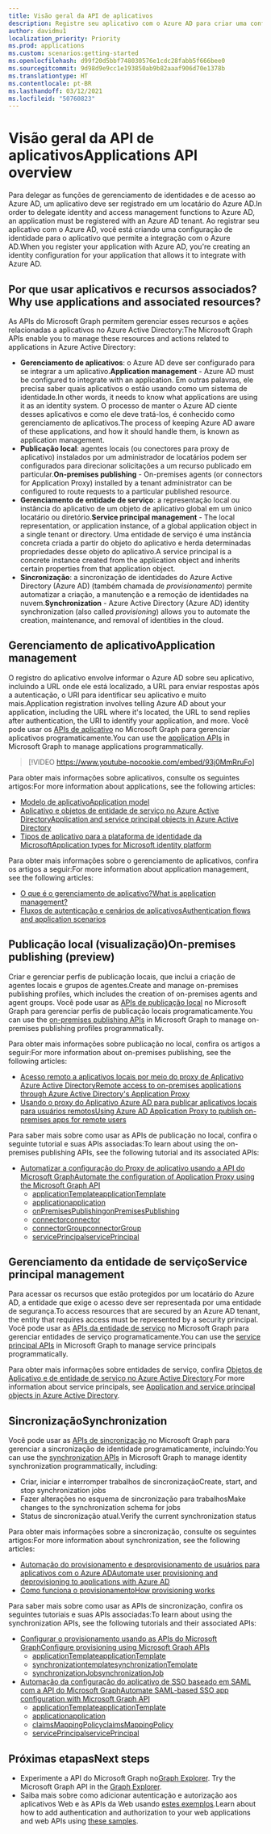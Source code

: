 ```yaml
---
title: Visão geral da API de aplicativos
description: Registre seu aplicativo com o Azure AD para criar uma configuração de identidade para ele que permita a integração com o Azure AD.
author: davidmu1
localization_priority: Priority
ms.prod: applications
ms.custom: scenarios:getting-started
ms.openlocfilehash: d99f20d5bbf748030576e1cdc28fabb5f666bee0
ms.sourcegitcommit: 9d98d9e9cc1e193850ab9b82aaaf906d70e1378b
ms.translationtype: HT
ms.contentlocale: pt-BR
ms.lasthandoff: 03/12/2021
ms.locfileid: "50760823"
---
```

# <a name="applications-api-overview"></a><span data-ttu-id="81c65-103">Visão geral da API de aplicativos</span><span class="sxs-lookup"><span data-stu-id="81c65-103">Applications API overview</span></span>

<span data-ttu-id="81c65-104">Para delegar as funções de gerenciamento de identidades e de acesso ao Azure AD, um aplicativo deve ser registrado em um locatário do Azure AD.</span><span class="sxs-lookup"><span data-stu-id="81c65-104">In order to delegate identity and access management functions to Azure AD, an application must be registered with an Azure AD tenant.</span></span> <span data-ttu-id="81c65-105">Ao registrar seu aplicativo com o Azure AD, você está criando uma configuração de identidade para o aplicativo que permite a integração com o Azure AD.</span><span class="sxs-lookup"><span data-stu-id="81c65-105">When you register your application with Azure AD, you're creating an identity configuration for your application that allows it to integrate with Azure AD.</span></span>

## <a name="why-use-applications-and-associated-resources"></a><span data-ttu-id="81c65-106">Por que usar aplicativos e recursos associados?</span><span class="sxs-lookup"><span data-stu-id="81c65-106">Why use applications and associated resources?</span></span>

<span data-ttu-id="81c65-107">As APIs do Microsoft Graph permitem gerenciar esses recursos e ações relacionadas a aplicativos no Azure Active Directory:</span><span class="sxs-lookup"><span data-stu-id="81c65-107">The Microsoft Graph APIs enable you to manage these resources and actions related to applications in Azure Active Directory:</span></span>
- <span data-ttu-id="81c65-108">**Gerenciamento de aplicativos**: o Azure AD deve ser configurado para se integrar a um aplicativo.</span><span class="sxs-lookup"><span data-stu-id="81c65-108">**Application management** - Azure AD must be configured to integrate with an application.</span></span> <span data-ttu-id="81c65-109">Em outras palavras, ele precisa saber quais aplicativos o estão usando como um sistema de identidade.</span><span class="sxs-lookup"><span data-stu-id="81c65-109">In other words, it needs to know what applications are using it as an identity system.</span></span> <span data-ttu-id="81c65-110">O processo de manter o Azure AD ciente desses aplicativos e como ele deve tratá-los, é conhecido como gerenciamento de aplicativos.</span><span class="sxs-lookup"><span data-stu-id="81c65-110">The process of keeping Azure AD aware of these applications, and how it should handle them, is known as application management.</span></span>
- <span data-ttu-id="81c65-111">**Publicação local**: agentes locais (ou conectores para proxy de aplicativo) instalados por um administrador de locatários podem ser configurados para direcionar solicitações a um recurso publicado em particular.</span><span class="sxs-lookup"><span data-stu-id="81c65-111">**On-premises publishing** - On-premises agents (or connectors for Application Proxy) installed by a tenant administrator can be configured to route requests to a particular published resource.</span></span>
- <span data-ttu-id="81c65-112">**Gerenciamento de entidade de serviço**: a representação local ou instância do aplicativo de um objeto de aplicativo global em um único locatário ou diretório.</span><span class="sxs-lookup"><span data-stu-id="81c65-112">**Service principal management** - The local representation, or application instance, of a global application object in a single tenant or directory.</span></span> <span data-ttu-id="81c65-113">Uma entidade de serviço é uma instância concreta criada a partir do objeto do aplicativo e herda determinadas propriedades desse objeto do aplicativo.</span><span class="sxs-lookup"><span data-stu-id="81c65-113">A service principal is a concrete instance created from the application object and inherits certain properties from that application object.</span></span>
- <span data-ttu-id="81c65-114">**Sincronização**: a sincronização de identidades do Azure Active Directory (Azure AD) (também chamada de *provisionamento*) permite automatizar a criação, a manutenção e a remoção de identidades na nuvem.</span><span class="sxs-lookup"><span data-stu-id="81c65-114">**Synchronization** - Azure Active Directory (Azure AD) identity synchronization (also called *provisioning*) allows you to automate the creation, maintenance, and removal of identities in the cloud.</span></span>

## <a name="application-management"></a><span data-ttu-id="81c65-115">Gerenciamento de aplicativo</span><span class="sxs-lookup"><span data-stu-id="81c65-115">Application management</span></span>

<span data-ttu-id="81c65-116">O registro do aplicativo envolve informar o Azure AD sobre seu aplicativo, incluindo a URL onde ele está localizado, a URL para enviar respostas após a autenticação, o URI para identificar seu aplicativo e muito mais.</span><span class="sxs-lookup"><span data-stu-id="81c65-116">Application registration involves telling Azure AD about your application, including the URL where it's located, the URL to send replies after authentication, the URI to identify your application, and more.</span></span> <span data-ttu-id="81c65-117">Você pode usar os [APIs de aplicativo](/graph/api/resources/application?view=graph-rest-1.0) no Microsoft Graph para gerenciar aplicativos programaticamente.</span><span class="sxs-lookup"><span data-stu-id="81c65-117">You can use the [application APIs](/graph/api/resources/application?view=graph-rest-1.0) in Microsoft Graph to manage applications programmatically.</span></span>

> [!VIDEO https://www.youtube-nocookie.com/embed/93j0MmRruFo]

<span data-ttu-id="81c65-118">Para obter mais informações sobre aplicativos, consulte os seguintes artigos:</span><span class="sxs-lookup"><span data-stu-id="81c65-118">For more information about applications, see the following articles:</span></span>
- [<span data-ttu-id="81c65-119">Modelo de aplicativo</span><span class="sxs-lookup"><span data-stu-id="81c65-119">Application model</span></span>](/azure/active-directory/develop/application-model)
- [<span data-ttu-id="81c65-120">Aplicativo e objetos de entidade de serviço no Azure Active Directory</span><span class="sxs-lookup"><span data-stu-id="81c65-120">Application and service principal objects in Azure Active Directory</span></span>](/azure/active-directory/develop/app-objects-and-service-principals)
- [<span data-ttu-id="81c65-121">Tipos de aplicativo para a plataforma de identidade da Microsoft</span><span class="sxs-lookup"><span data-stu-id="81c65-121">Application types for Microsoft identity platform</span></span>](/azure/active-directory/develop/v2-app-types)

<span data-ttu-id="81c65-122">Para obter mais informações sobre o gerenciamento de aplicativos, confira os artigos a seguir:</span><span class="sxs-lookup"><span data-stu-id="81c65-122">For more information about application management, see the following articles:</span></span>
- [<span data-ttu-id="81c65-123">O que é o gerenciamento de aplicativo?</span><span class="sxs-lookup"><span data-stu-id="81c65-123">What is application management?</span></span>](/azure/active-directory/manage-apps/what-is-application-management)
- [<span data-ttu-id="81c65-124">Fluxos de autenticação e cenários de aplicativos</span><span class="sxs-lookup"><span data-stu-id="81c65-124">Authentication flows and application scenarios</span></span>](/azure/active-directory/develop/authentication-flows-app-scenarios)

## <a name="on-premises-publishing-preview"></a><span data-ttu-id="81c65-125">Publicação local (visualização)</span><span class="sxs-lookup"><span data-stu-id="81c65-125">On-premises publishing (preview)</span></span>

<span data-ttu-id="81c65-126">Criar e gerenciar perfis de publicação locais, que inclui a criação de agentes locais e grupos de agentes.</span><span class="sxs-lookup"><span data-stu-id="81c65-126">Create and manage on-premises publishing profiles, which includes the creation of on-premises agents and agent groups.</span></span> <span data-ttu-id="81c65-127">Você pode usar as [APIs de publicação local](/graph/api/resources/onpremisespublishingprofile-root) no Microsoft Graph para gerenciar perfis de publicação locais programaticamente.</span><span class="sxs-lookup"><span data-stu-id="81c65-127">You can use the [on-premises publishing APIs](/graph/api/resources/onpremisespublishingprofile-root) in Microsoft Graph to manage on-premises publishing profiles programmatically.</span></span>

<span data-ttu-id="81c65-128">Para obter mais informações sobre publicação no local, confira os artigos a seguir:</span><span class="sxs-lookup"><span data-stu-id="81c65-128">For more information about on-premises publishing, see the following articles:</span></span>
- [<span data-ttu-id="81c65-129">Acesso remoto a aplicativos locais por meio do proxy de Aplicativo Azure Active Directory</span><span class="sxs-lookup"><span data-stu-id="81c65-129">Remote access to on-premises applications through Azure Active Directory's Application Proxy</span></span>](/azure/active-directory/manage-apps/application-proxy)
- [<span data-ttu-id="81c65-130">Usando o proxy do Aplicativo Azure AD para publicar aplicativos locais para usuários remotos</span><span class="sxs-lookup"><span data-stu-id="81c65-130">Using Azure AD Application Proxy to publish on-premises apps for remote users</span></span>](/azure/active-directory/manage-apps/what-is-application-proxy)

<span data-ttu-id="81c65-131">Para saber mais sobre como usar as APIs de publicação no local, confira o seguinte tutorial e suas APIs associadas:</span><span class="sxs-lookup"><span data-stu-id="81c65-131">To learn about using the on-premises publishing APIs, see the following tutorial and its associated APIs:</span></span>
- [<span data-ttu-id="81c65-132">Automatizar a configuração do Proxy de aplicativo usando a API do Microsoft Graph</span><span class="sxs-lookup"><span data-stu-id="81c65-132">Automate the configuration of Application Proxy using the Microsoft Graph API</span></span>](./application-proxy-configure-api.md)
    - [<span data-ttu-id="81c65-133">applicationTemplate</span><span class="sxs-lookup"><span data-stu-id="81c65-133">applicationTemplate</span></span>](/graph/api/resources/applicationtemplate?view=graph-rest-1.0)
    - [<span data-ttu-id="81c65-134">application</span><span class="sxs-lookup"><span data-stu-id="81c65-134">application</span></span>](/graph/api/resources/application?view=graph-rest-1.0)
    - [<span data-ttu-id="81c65-135">onPremisesPublishing</span><span class="sxs-lookup"><span data-stu-id="81c65-135">onPremisesPublishing</span></span>](/graph/api/resources/onpremisespublishingprofile-root)
    - [<span data-ttu-id="81c65-136">connector</span><span class="sxs-lookup"><span data-stu-id="81c65-136">connector</span></span>](/graph/api/resources/connector)
    - [<span data-ttu-id="81c65-137">connectorGroup</span><span class="sxs-lookup"><span data-stu-id="81c65-137">connectorGroup</span></span>](/graph/api/resources/connectorgroup)
    - [<span data-ttu-id="81c65-138">servicePrincipal</span><span class="sxs-lookup"><span data-stu-id="81c65-138">servicePrincipal</span></span>](/graph/api/resources/serviceprincipal?view=graph-rest-1.0)

## <a name="service-principal-management"></a><span data-ttu-id="81c65-139">Gerenciamento da entidade de serviço</span><span class="sxs-lookup"><span data-stu-id="81c65-139">Service principal management</span></span>

<span data-ttu-id="81c65-140">Para acessar os recursos que estão protegidos por um locatário do Azure AD, a entidade que exige o acesso deve ser representada por uma entidade de segurança.</span><span class="sxs-lookup"><span data-stu-id="81c65-140">To access resources that are secured by an Azure AD tenant, the entity that requires access must be represented by a security principal.</span></span> <span data-ttu-id="81c65-141">Você pode usar as [APIs da entidade de serviço](/graph/api/resources/serviceprincipal?view=graph-rest-1.0) no Microsoft Graph para gerenciar entidades de serviço programaticamente.</span><span class="sxs-lookup"><span data-stu-id="81c65-141">You can use the [service principal APIs](/graph/api/resources/serviceprincipal?view=graph-rest-1.0) in Microsoft Graph to manage service principals programmatically.</span></span>

<span data-ttu-id="81c65-142">Para obter mais informações sobre entidades de serviço, confira [Objetos de Aplicativo e de entidade de serviço no Azure Active Directory](/azure/active-directory/develop/app-objects-and-service-principals).</span><span class="sxs-lookup"><span data-stu-id="81c65-142">For more information about service principals, see [Application and service principal objects in Azure Active Directory](/azure/active-directory/develop/app-objects-and-service-principals).</span></span>

## <a name="synchronization"></a><span data-ttu-id="81c65-143">Sincronização</span><span class="sxs-lookup"><span data-stu-id="81c65-143">Synchronization</span></span>

<span data-ttu-id="81c65-144">Você pode usar as [APIs de sincronização ](/graph/api/resources/synchronization-overview) no Microsoft Graph para gerenciar a sincronização de identidade programaticamente, incluindo:</span><span class="sxs-lookup"><span data-stu-id="81c65-144">You can use the [synchronization APIs](/graph/api/resources/synchronization-overview) in Microsoft Graph to manage identity synchronization programmatically, including:</span></span>
- <span data-ttu-id="81c65-145">Criar, iniciar e interromper trabalhos de sincronização</span><span class="sxs-lookup"><span data-stu-id="81c65-145">Create, start, and stop synchronization jobs</span></span>
- <span data-ttu-id="81c65-146">Fazer alterações no esquema de sincronização para trabalhos</span><span class="sxs-lookup"><span data-stu-id="81c65-146">Make changes to the synchronization schema for jobs</span></span>
- <span data-ttu-id="81c65-147">Status de sincronização atual.</span><span class="sxs-lookup"><span data-stu-id="81c65-147">Verify the current synchronization status</span></span>

<span data-ttu-id="81c65-148">Para obter mais informações sobre a sincronização, consulte os seguintes artigos:</span><span class="sxs-lookup"><span data-stu-id="81c65-148">For more information about synchronization, see the following articles:</span></span>
- [<span data-ttu-id="81c65-149">Automação do provisionamento e desprovisionamento de usuários para aplicativos com o Azure AD</span><span class="sxs-lookup"><span data-stu-id="81c65-149">Automate user provisioning and deprovisioning to applications with Azure AD</span></span>](/azure/active-directory/app-provisioning/user-provisioning)
- [<span data-ttu-id="81c65-150">Como funciona o provisionamento</span><span class="sxs-lookup"><span data-stu-id="81c65-150">How provisioning works</span></span>](/azure/active-directory/app-provisioning/how-provisioning-works)

<span data-ttu-id="81c65-151">Para saber mais sobre como usar as APIs de sincronização, confira os seguintes tutoriais e suas APIs associadas:</span><span class="sxs-lookup"><span data-stu-id="81c65-151">To learn about using the synchronization APIs, see the following tutorials and their associated APIs:</span></span>
- [<span data-ttu-id="81c65-152">Configurar o provisionamento usando as APIs do Microsoft Graph</span><span class="sxs-lookup"><span data-stu-id="81c65-152">Configure provisioning using Microsoft Graph APIs</span></span>](/azure/active-directory/app-provisioning/application-provisioning-configure-api)
    - [<span data-ttu-id="81c65-153">applicationTemplate</span><span class="sxs-lookup"><span data-stu-id="81c65-153">applicationTemplate</span></span>](/graph/api/resources/applicationtemplate?view=graph-rest-1.0)
    - [<span data-ttu-id="81c65-154">synchronizationtemplate</span><span class="sxs-lookup"><span data-stu-id="81c65-154">synchronizationTemplate</span></span>](/graph/api/resources/synchronization-synchronizationtemplate)
    - [<span data-ttu-id="81c65-155">synchronizationJob</span><span class="sxs-lookup"><span data-stu-id="81c65-155">synchronizationJob</span></span>](/graph/api/resources/synchronization-synchronizationjob)
- [<span data-ttu-id="81c65-156">Automação da configuração do aplicativo de SSO baseado em SAML com a API do Microsoft Graph</span><span class="sxs-lookup"><span data-stu-id="81c65-156">Automate SAML-based SSO app configuration with Microsoft Graph API</span></span>](/azure/active-directory/manage-apps/application-saml-sso-configure-api)
    - [<span data-ttu-id="81c65-157">applicationTemplate</span><span class="sxs-lookup"><span data-stu-id="81c65-157">applicationTemplate</span></span>](/graph/api/resources/applicationtemplate?view=graph-rest-1.0)
    - [<span data-ttu-id="81c65-158">application</span><span class="sxs-lookup"><span data-stu-id="81c65-158">application</span></span>](/graph/api/resources/application?view=graph-rest-1.0)
    - [<span data-ttu-id="81c65-159">claimsMappingPolicy</span><span class="sxs-lookup"><span data-stu-id="81c65-159">claimsMappingPolicy</span></span>](/graph/api/resources/claimsmappingpolicy)
    - [<span data-ttu-id="81c65-160">servicePrincipal</span><span class="sxs-lookup"><span data-stu-id="81c65-160">servicePrincipal</span></span>](/graph/api/resources/serviceprincipal?view=graph-rest-1.0)

## <a name="next-steps"></a><span data-ttu-id="81c65-161">Próximas etapas</span><span class="sxs-lookup"><span data-stu-id="81c65-161">Next steps</span></span>
- <span data-ttu-id="81c65-162">Experimente a API do Microsoft Graph no[Graph Explorer](https://developer.microsoft.com/graph/graph-explorer). </span><span class="sxs-lookup"><span data-stu-id="81c65-162">Try the Microsoft Graph API in the [Graph Explorer](https://developer.microsoft.com/graph/graph-explorer).</span></span>
- <span data-ttu-id="81c65-163">Saiba mais sobre como adicionar autenticação e autorização aos aplicativos Web e às APIs da Web usando [estes exemplos](/azure/active-directory/develop/sample-v2-code).</span><span class="sxs-lookup"><span data-stu-id="81c65-163">Learn about how to add authentication and authorization to your web applications and web APIs using [these samples](/azure/active-directory/develop/sample-v2-code).</span></span>